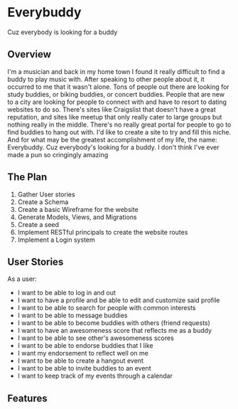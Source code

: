 # Everybuddy
Cuz everybody is looking for a buddy

## Overview

I'm a musician and back in my home town I found it really difficult to find a buddy to play music with.  After speaking to other people about it, it occurred to me that it wasn't alone.  Tons of people out there are looking for study buddies, or biking buddies, or concert buddies.  People that are new to a city are looking for people to connect with and have to resort to dating websites to do so.  There's sites like Craigslist that doesn't have a great reputation, and sites like meetup that only really cater to large groups but nothing really in the middle.  There's no really great portal for people to go to find buddies to hang out with.  I'd like to create a site to try and fill this niche.  And for what may be the greatest accomplishment of my life, the name: Everybuddy.  Cuz everybody's looking for a buddy.  I don't think I've ever made a pun so cringingly amazing

## The Plan

1. Gather User stories
2. Create a Schema
3. Create a basic Wireframe for the website
4. Generate Models, Views, and Migrations
5. Create a seed
6. Implement RESTful principals to create the website routes
7. Implement a Login system

## User Stories

As a user:

* I want to be able to log in and out
* I want to have a profile and be able to edit and customize said profile
* I want to be able to search for people with common interests
* I want to be able to message buddies
* I want to be able to become buddies with others (friend requests)
* I want to have an awesomeness score that reflects me as a buddy
* I want to be able to see other's awesomeness scores
* I want to be able to endorse buddies that I like
* I want my endorsement to reflect well on me
* I want to be able to create a hangout event
* I want to be able to invite buddies to an event
* I want to keep track of my events through a calendar


## Features